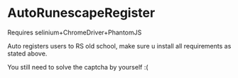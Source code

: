 # AutoRunescapeRegister
Requires selinium+ChromeDriver+PhantomJS

Auto registers users to RS old school, make sure u install all requirements as stated above.

You still need to solve the captcha by yourself :(
